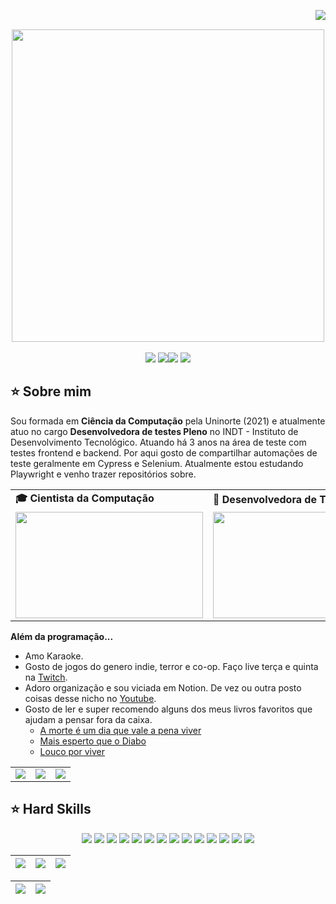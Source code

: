 <img align="right" src="https://komarev.com/ghpvc/?username=ibryanxy&color=ff69b4"><br>
<div align="center">
  <a href="https://github.com/ibryanxy">
    <img align="center" src="Welcome.pmg" width="500">
  </a>
</div>
<br>

<div align="center">
  <!-- Work Links -->
  <a href="https://github.com/ibryanxy" target="_blank"><img src="https://img.shields.io/badge/GitHub-100000?style=for-the-badge&logo=github&logoColor=white" target="_blank"></a>
  <a href="https://hefesto.uea.edu.br/gitlab/andreinaoliveira" target="_blank"><img src="https://img.shields.io/badge/GitLab-330F63?
  <a href="https://instagram.com/ibryanxy" target="_blank"><img src="https://img.shields.io/badge/-Instagram-%23E4405F?style=for-the-badge&logo=instagram&logoColor=white" target="_blank"></a>
  <a href="https://open.spotify.com/playlist/3TNMcoGu5xhkUNgd5EXPqv?si=hwLhcHGPT8qoLAdftQ8ELA" target="_blank"><img src="https://img.shields.io/badge/Spotify-1ED760?&style=for-the-badge&logo=spotify&logoColor=white"target="_blank"></a>
</div>

## ⭐️ Sobre mim

Sou formada em <b>Ciência da Computação</b> pela Uninorte (2021) e atualmente atuo no cargo <b>Desenvolvedora de testes Pleno</b> no INDT - Instituto de Desenvolvimento Tecnológico. Atuando há 3 anos na área de teste com testes frontend e backend. Por aqui gosto de compartilhar automações de teste geralmente em Cypress e Selenium. Atualmente estou estudando Playwright e venho trazer repositórios sobre.

<div align="center">
  <table>
    <tr>
      <td><b>🎓 Cientista da Computação</b></td>
      <td><b>🧪 Desenvolvedora de Testes</b></td>
    </tr>
    <tr>
      <td><img src="https://apilgriminnarnia.files.wordpress.com/2018/09/legally-blonde-laptop-e1536078931635.jpg" width="300px" height="170px"></td>
      <td><img src="https://reactiongifs.me/wp-content/uploads/2019/05/Testers-Vs-Developers.gif" width="300px" height="170px"> </td>
    </tr>
  </table>
</div>

<b>Além da programação...</b>

- Amo Karaoke.
- Gosto de jogos do genero indie, terror e co-op. Faço live terça e quinta na [Twitch](https://www.twitch.tv/prinsycho).
- Adoro organização e sou viciada em Notion. De vez ou outra posto coisas desse nicho no [Youtube](https://www.youtube.com/@AndreinaOliveira/videos).
- Gosto de ler e super recomendo alguns dos meus livros favoritos que ajudam a pensar fora da caixa. 
  - <a href='https://www.amazon.com.br/morte-dia-vale-pena-viver/dp/8543107202/ref=sr_1_1?crid=10O1MH7C5CAMM&keywords=a+morte+%C3%A9+um+dia+que+vale+viver&qid=1646599578&sprefix=a+morte+%2Caps%2C203&sr=8-1'>A morte é um dia que vale a pena viver</a>
  -  <a href='https://www.amazon.com.br/Mais-esperto-que-Diabo-liberdade/dp/8568014003/ref=sr_1_5?crid=3GSH2MZHKL3D3&keywords=mais+esperto+que+o+diabo&qid=1646604662&sprefix=Mais+es%2Caps%2C290&sr=8-5'>Mais esperto que o Diabo</a>
  - <a href='https://www.amazon.com.br/Louco-por-viver-Roberto-Shinyashiki/dp/8573128607/ref=sr_1_1?crid=17F9GOLR7DPT0&keywords=louco+por+viver&qid=1646599654&sprefix=louco+por%2Caps%2C194&sr=8-1'>Louco por viver</a>

<div align="center">
  <table>
    <tr>
      <td><img src="https://64.media.tumblr.com/tumblr_lyxj33CYzW1qigluvo4_250.gif"></td>
      <td><img src="https://64.media.tumblr.com/tumblr_lyxj33CYzW1qigluvo5_250.gifv"></td>
      <td><img src="https://64.media.tumblr.com/tumblr_lyxj33CYzW1qigluvo6_250.gifv"></td>
    </tr>
  </table>
</div>

## ⭐️ Hard Skills
<!--  <img height="160em" src="https://github-readme-stats.vercel.app/api?username=andreinaoliveira&show_icons=true&theme=synthwave&include_all_commits=true&count_private=true%22/"> --> 
<div align="center">
  <!-- Python --> <img src="https://img.shields.io/badge/Python-FFD43B?style=for-the-badge&logo=python&logoColor=blue">
  <!-- JavaScript --> <img src="https://img.shields.io/badge/JavaScript-323330?style=for-the-badge&logo=javascript&logoColor=F7DF1E">
  <!-- Kotlin --> <img src="https://img.shields.io/badge/Kotlin-0095D5?&style=for-the-badge&logo=kotlin&logoColor=white">
  <!-- Json --> <img src="https://img.shields.io/badge/json-5E5C5C?style=for-the-badge&logo=json&logoColor=white">
  <!-- Cypress --> <img src="https://img.shields.io/badge/Cypress-639a4f?style=for-the-badge&logo=Cypress&logoColor=white">
  <!-- Selenium --> <img src="https://img.shields.io/badge/Selenium-008000?style=for-the-badge&logo=Selenium&logoColor=white">
  <!-- Xray --> <img src="https://img.shields.io/badge/Xray%20Test-3abb4c?style=for-the-badge&logo=Jira&logoColor=white">
  <!-- Zephyr --> <img src="https://img.shields.io/badge/Zephyr%20Test-87cefa?style=for-the-badge&logo=Jira&logoColor=white">
  <!-- QAlity --> <img src="https://img.shields.io/badge/QAlity%20Test-0093d8?style=for-the-badge&logo=Jira&logoColor=white">
  <!-- Postman --> <img src="https://img.shields.io/badge/Postman-EF5B25?style=for-the-badge&logo=Postman&logoColor=white">
  <!-- SQL --> <img src="https://img.shields.io/badge/Microsoft%20SQL%20Server-CC2927?style=for-the-badge&logo=microsoft%20sql%20server&logoColor=white">
  <!-- AOSP --> <img src="https://img.shields.io/badge/AOSP-32de84?style=for-the-badge&logo=Android&logoColor=white">
  <!-- Arduino --> <img src="https://img.shields.io/badge/Arduino-00979C?style=for-the-badge&logo=Arduino&logoColor=white">
  <!-- Adobe XD --> <img src="https://img.shields.io/badge/Adobe%20XD-660066?style=for-the-badge&logo=AdobeXD&logoColor=white">
  <br>
</div>


<!-- 
theme=ocean_dark 
tokyonight: 35AFA3 Green | BF91F3 Purple | 1A1B27 Dark 
-->


| ![](http://github-profile-summary-cards.vercel.app/api/cards/stats?username=andreinaoliveira&theme=tokyonight) | ![](http://github-profile-summary-cards.vercel.app/api/cards/repos-per-language?username=andreinaoliveira&hide=Html&theme=tokyonight) | ![](http://github-profile-summary-cards.vercel.app/api/cards/most-commit-language?username=andreinaoliveira&theme=tokyonight) |
| :-: | :-: | :-: |

| ![](http://github-profile-summary-cards.vercel.app/api/cards/profile-details?username=andreinaoliveira&theme=tokyonight) | ![](https://github-readme-streak-stats.herokuapp.com/?user=andreinaoliveira&theme=tokyonight&hide_border=true&date_format=M%20j%5B%2C%20Y%5D&background=1A1B27&stroke=35AFA3&ring=BF91F3&fire=BF91F3&currStreakNum=BF91F3&sideNums=BF91F3&currStreakLabel=BF91F3&sideLabels=BF91F3&dates=35AFA3) |
| :-: | :-: |
